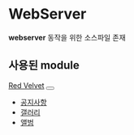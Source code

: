 # **WebServer**

**webserver** 동작을 위한 소스파일 존재

## 사용된 module

<nav class="navbar navbar-expand-sm navbar-dark bg-dark">
  <a href="#" class="navbar-brand">Red Velvet</a>
  <!-- Toggle Button -->
  <button class="navbar-toggler" type="button" data-toggle="collapse" data-target="#collapsibleNavbar">
    <span class="navbar-toggler-icon"></span>
  </button>
  <div class="collapse navbar-collapse" id="collapsibleNavbar">
    <ul class="navbar-nav">
      <li class="nav-item"><a href="#" class="nav-link">공지사항</a></li>
      <li class="nav-item"><a href="#" class="nav-link">갤러리</a></li>
      <li class="nav-item"><a href="#" class="nav-link">앨범</a></li>
    </ul>
  </div>
</nav>
